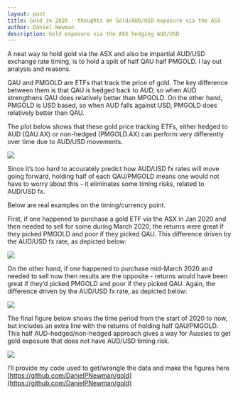 ```yaml
---
layout: post
title: Gold in 2020 - thoughts on Gold/AUD/USD exposure via the ASX
author: Daniel Newman
description: Gold exposure via the ASX hedging AUD/USD
---
```


A neat way to hold gold via the ASX and also be impartial AUD/USD exchange rate timing, is to hold a split of half QAU half PMGOLD.  I lay out analysis and reasons.

QAU and PMGOLD are ETFs that track the price of gold. The key difference between them is that QAU is hedged back to AUD, so when AUD strengthens QAU does relatively better than MPGOLD. On the other hand, PMGOLD is USD based, so when AUD falls against USD, PMGOLD does relatively better than QAU. 

The plot below shows that these gold price tracking ETFs, either hedged to AUD (QAU.AX) or non-hedged (PMGOLD.AX) can perform very differently over time due to AUD/USD movements.  

![]({{"/images/gold1.png"|absolute_url}})

Since it’s too hard to accurately predict how AUD/USD fx rates will move going forward, holding half of each QAU/PMGOLD means one would not have to worry about this - it eliminates some timing risks, related to AUD/USD fx. 

Below are real examples on the timing/currency point. 

First, if one happened to purchase a gold ETF via the ASX in Jan 2020 and then needed to sell for some during March 2020, the returns were great if they picked PMGOLD and poor if they picked QAU. This difference driven by the AUD/USD fx rate, as depicted below:

![]({{"/images/gold2.png"|absolute_url}})

On the other hand, if one happened to purchase mid-March 2020 and needed to sell now then results are the opposite - returns would have been great if they’d picked PMGOLD and poor if they picked QAU. Again, the difference driven by the AUD/USD fx rate, as depicted below:

![]({{"/images/gold3.png"|absolute_url}})

The final figure below shows the time period from the start of 2020 to now, but includes an extra line with the returns of holding half QAU/PMGOLD. This half AUD-hedged/non-hedged approach gives a way for Aussies to get gold exposure that does not have AUD/USD timing risk. 

![]({{"/images/gold4.png"|absolute_url}})

I’ll provide my code used to get/wrangle the data and make the figures here [https://github.com/DanielPNewman/gold](https://github.com/DanielPNewman/gold)
